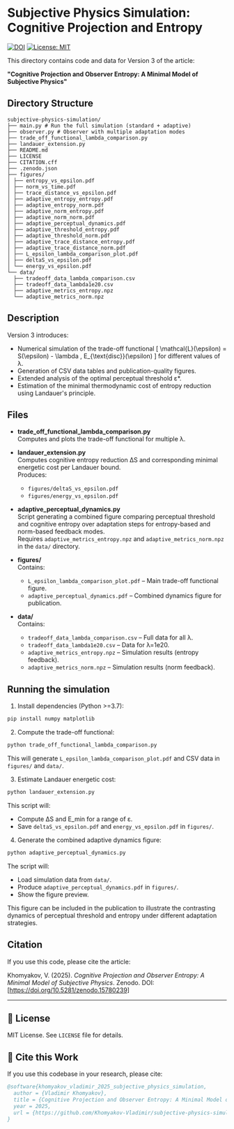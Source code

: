 # Subjective Physics Simulation: Cognitive Projection and Entropy

[![DOI](https://zenodo.org/badge/DOI/10.5281/zenodo.15719389.svg)](https://doi.org/10.5281/zenodo.15719389)
[![License: MIT](https://img.shields.io/badge/License-MIT-yellow.svg)](LICENSE)

This directory contains code and data for Version 3 of the article:

**"Cognitive Projection and Observer Entropy: A Minimal Model of Subjective Physics"**

## Directory Structure

```
subjective-physics-simulation/
├── main.py # Run the full simulation (standard + adaptive)
├── observer.py # Observer with multiple adaptation modes
├── trade_off_functional_lambda_comparison.py
├── landauer_extension.py
├── README.md
├── LICENSE
├── CITATION.cff
├── .zenodo.json
├── figures/
│ ├── entropy_vs_epsilon.pdf
│ ├── norm_vs_time.pdf
│ ├── trace_distance_vs_epsilon.pdf
│ ├── adaptive_entropy_entropy.pdf
│ ├── adaptive_entropy_norm.pdf
│ ├── adaptive_norm_entropy.pdf
│ ├── adaptive_norm_norm.pdf
│ ├── adaptive_perceptual_dynamics.pdf
│ ├── adaptive_threshold_entropy.pdf
│ ├── adaptive_threshold_norm.pdf
│ ├── adaptive_trace_distance_entropy.pdf
│ ├── adaptive_trace_distance_norm.pdf
│ ├── L_epsilon_lambda_comparison_plot.pdf
│ ├── deltaS_vs_epsilon.pdf
│ └── energy_vs_epsilon.pdf
└── data/
  ├── tradeoff_data_lambda_comparison.csv
  ├── tradeoff_data_lambda1e20.csv
  ├── adaptive_metrics_entropy.npz
  └── adaptive_metrics_norm.npz
```

## Description

Version 3 introduces:
- Numerical simulation of the trade-off functional
  \[
    \mathcal{L}(\epsilon) = S(\epsilon) - \lambda \, E_{\text{disc}}(\epsilon)
  \]
  for different values of λ.
- Generation of CSV data tables and publication-quality figures.
- Extended analysis of the optimal perceptual threshold ε\*.
- Estimation of the minimal thermodynamic cost of entropy reduction using Landauer's principle.

## Files

- **trade_off_functional_lambda_comparison.py**  
  Computes and plots the trade-off functional for multiple λ.

- **landauer_extension.py**  
  Computes cognitive entropy reduction ΔS and corresponding minimal energetic cost per Landauer bound.  
  Produces:
  - `figures/deltaS_vs_epsilon.pdf`
  - `figures/energy_vs_epsilon.pdf`

- **adaptive_perceptual_dynamics.py**  
  Script generating a combined figure comparing perceptual threshold and cognitive entropy over adaptation steps for entropy-based and norm-based feedback modes.  
  Requires `adaptive_metrics_entropy.npz` and `adaptive_metrics_norm.npz` in the `data/` directory.
- **figures/**  
  Contains:
  - `L_epsilon_lambda_comparison_plot.pdf` – Main trade-off functional figure.
  - `adaptive_perceptual_dynamics.pdf` – Combined dynamics figure for publication.
- **data/**  
  Contains:
  - `tradeoff_data_lambda_comparison.csv` – Full data for all λ.
  - `tradeoff_data_lambda1e20.csv` – Data for λ=1e20.
  - `adaptive_metrics_entropy.npz` – Simulation results (entropy feedback).
  - `adaptive_metrics_norm.npz` – Simulation results (norm feedback).

## Running the simulation

1. Install dependencies (Python >=3.7):

```bash
pip install numpy matplotlib
```

2. Compute the trade-off functional:

```bash
python trade_off_functional_lambda_comparison.py
```

This will generate `L_epsilon_lambda_comparison_plot.pdf` and CSV data in `figures/` and `data/`.

3. Estimate Landauer energetic cost:

```bash
python landauer_extension.py
```

This script will:
- Compute ΔS and E_min for a range of ε.
- Save `deltaS_vs_epsilon.pdf` and `energy_vs_epsilon.pdf` in `figures/`.

4. Generate the combined adaptive dynamics figure:

```bash
python adaptive_perceptual_dynamics.py
```

The script will:
- Load simulation data from `data/`.
- Produce `adaptive_perceptual_dynamics.pdf` in `figures/`.
- Show the figure preview.

This figure can be included in the publication to illustrate the contrasting dynamics of perceptual threshold and entropy under different adaptation strategies.

## Citation

If you use this code, please cite the article:

Khomyakov, V. (2025). *Cognitive Projection and Observer Entropy: A Minimal Model of Subjective Physics*. Zenodo. DOI: [https://doi.org/10.5281/zenodo.15780239]

---

## 📄 License

MIT License. See `LICENSE` file for details.

## 📖 Cite this Work

If you use this codebase in your research, please cite:

```bibtex
@software{khomyakov_vladimir_2025_subjective_physics_simulation,
  author = {Vladimir Khomyakov},
  title = {Cognitive Projection and Observer Entropy: A Minimal Model of Subjective Physics},
  year = 2025,
  url = {https://github.com/Khomyakov-Vladimir/subjective-physics-simulation}
}